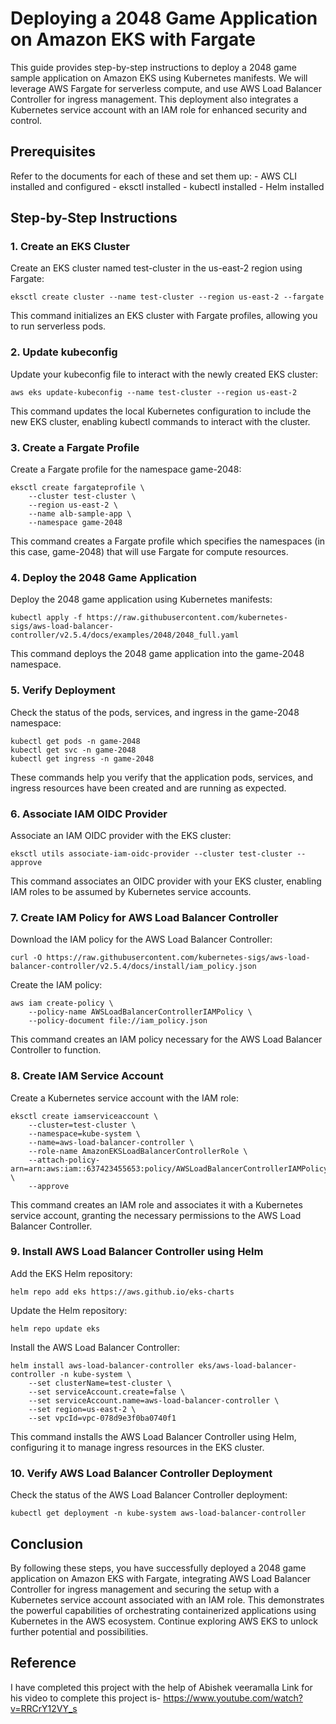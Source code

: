 # Deploying a 2048 Game Application on Amazon EKS with Fargate
This guide provides step-by-step instructions to deploy a 2048 game sample application on Amazon EKS using Kubernetes manifests. We will leverage AWS Fargate for serverless compute, and use AWS Load Balancer Controller for ingress management. This deployment also integrates a Kubernetes service account with an IAM role for enhanced security and control.

## Prerequisites
Refer to the documents for each of these and set them up:
    - AWS CLI installed and configured
    - eksctl installed
    - kubectl installed
    - Helm installed

## Step-by-Step Instructions
### 1. Create an EKS Cluster
Create an EKS cluster named test-cluster in the us-east-2 region using Fargate:
~~~
eksctl create cluster --name test-cluster --region us-east-2 --fargate
~~~

This command initializes an EKS cluster with Fargate profiles, allowing you to run serverless pods.

### 2. Update kubeconfig
Update your kubeconfig file to interact with the newly created EKS cluster:
~~~
aws eks update-kubeconfig --name test-cluster --region us-east-2
~~~
This command updates the local Kubernetes configuration to include the new EKS cluster, enabling kubectl commands to interact with the cluster.

### 3. Create a Fargate Profile
Create a Fargate profile for the namespace game-2048:
~~~
eksctl create fargateprofile \
    --cluster test-cluster \
    --region us-east-2 \
    --name alb-sample-app \
    --namespace game-2048
~~~
This command creates a Fargate profile which specifies the namespaces (in this case, game-2048) that will use Fargate for compute resources.

### 4. Deploy the 2048 Game Application
Deploy the 2048 game application using Kubernetes manifests:
~~~
kubectl apply -f https://raw.githubusercontent.com/kubernetes-sigs/aws-load-balancer-controller/v2.5.4/docs/examples/2048/2048_full.yaml
~~~
This command deploys the 2048 game application into the game-2048 namespace.

### 5. Verify Deployment
Check the status of the pods, services, and ingress in the game-2048 namespace:
~~~
kubectl get pods -n game-2048
kubectl get svc -n game-2048
kubectl get ingress -n game-2048
~~~
These commands help you verify that the application pods, services, and ingress resources have been created and are running as expected.

### 6. Associate IAM OIDC Provider
Associate an IAM OIDC provider with the EKS cluster:
~~~
eksctl utils associate-iam-oidc-provider --cluster test-cluster --approve
~~~
This command associates an OIDC provider with your EKS cluster, enabling IAM roles to be assumed by Kubernetes service accounts.

### 7. Create IAM Policy for AWS Load Balancer Controller
Download the IAM policy for the AWS Load Balancer Controller:
~~~
curl -O https://raw.githubusercontent.com/kubernetes-sigs/aws-load-balancer-controller/v2.5.4/docs/install/iam_policy.json
~~~
Create the IAM policy:
~~~
aws iam create-policy \
    --policy-name AWSLoadBalancerControllerIAMPolicy \
    --policy-document file://iam_policy.json
~~~
This command creates an IAM policy necessary for the AWS Load Balancer Controller to function.

### 8. Create IAM Service Account
Create a Kubernetes service account with the IAM role:
~~~
eksctl create iamserviceaccount \
    --cluster=test-cluster \
    --namespace=kube-system \
    --name=aws-load-balancer-controller \
    --role-name AmazonEKSLoadBalancerControllerRole \
    --attach-policy-arn=arn:aws:iam::637423455653:policy/AWSLoadBalancerControllerIAMPolicy \
    --approve
~~~
This command creates an IAM role and associates it with a Kubernetes service account, granting the necessary permissions to the AWS Load Balancer Controller.

### 9. Install AWS Load Balancer Controller using Helm
Add the EKS Helm repository:
~~~
helm repo add eks https://aws.github.io/eks-charts
~~~
Update the Helm repository:
~~~
helm repo update eks
~~~
Install the AWS Load Balancer Controller:
~~~
helm install aws-load-balancer-controller eks/aws-load-balancer-controller -n kube-system \
    --set clusterName=test-cluster \
    --set serviceAccount.create=false \
    --set serviceAccount.name=aws-load-balancer-controller \
    --set region=us-east-2 \
    --set vpcId=vpc-078d9e3f0ba0740f1
~~~
This command installs the AWS Load Balancer Controller using Helm, configuring it to manage ingress resources in the EKS cluster.

### 10. Verify AWS Load Balancer Controller Deployment
Check the status of the AWS Load Balancer Controller deployment:
~~~
kubectl get deployment -n kube-system aws-load-balancer-controller
~~~

## Conclusion
By following these steps, you have successfully deployed a 2048 game application on Amazon EKS with Fargate, integrating AWS Load Balancer Controller for ingress management and securing the setup with a Kubernetes service account associated with an IAM role. This demonstrates the powerful capabilities of orchestrating containerized applications using Kubernetes in the AWS ecosystem. Continue exploring AWS EKS to unlock further potential and possibilities.

## Reference
I have completed this project with the help of Abishek veeramalla
Link for his video to complete this project is- https://www.youtube.com/watch?v=RRCrY12VY_s









































































